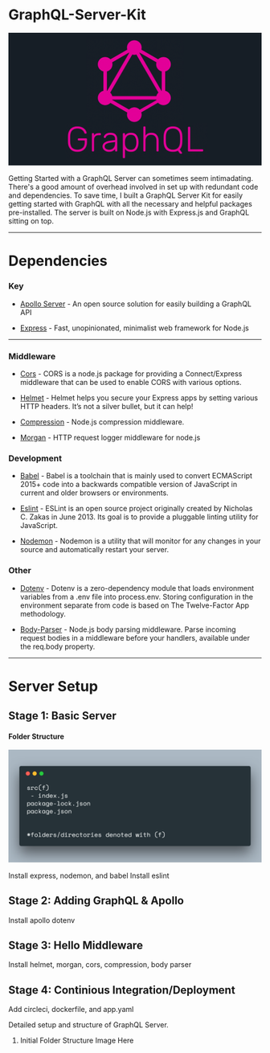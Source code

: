 # GraphQL-Server-Kit
![GraphQL Logo](./assets/graphql.png "GraphQL Logo")


Getting Started with a GraphQL Server can sometimes seem intimadating. There's a good amount of overhead involved in set up with redundant code and dependencies. To save time, I built a GraphQL Server Kit for easily getting started with GraphQL with all the necessary and helpful packages pre-installed. The server is built on Node.js with Express.js and GraphQL sitting on top. 
***

# Dependencies

### Key

* [Apollo Server](https://www.apollographql.com/server) - An open source solution for easily building a GraphQL API

* [Express](https://expressjs.com/) -  Fast, unopinionated, minimalist web framework for Node.js

***
### Middleware

* [Cors](https://github.com/expressjs/cors#readme) - CORS is a node.js package for providing a Connect/Express middleware that can be used to enable CORS with various options.

* [Helmet](https://helmetjs.github.io/) - Helmet helps you secure your Express apps by setting various HTTP headers. It’s not a silver bullet, but it can help!  

* [Compression](https://github.com/expressjs/compression) - Node.js compression middleware.

* [Morgan](https://github.com/expressjs/morgan) - HTTP request logger middleware for node.js

### Development

* [Babel](https://babeljs.io/) - Babel is a toolchain that is mainly used to convert ECMAScript 2015+ code into a backwards compatible version of JavaScript in current and older browsers or environments. 

* [Eslint](https://eslint.org/) - ESLint is an open source project originally created by Nicholas C. Zakas in June 2013. Its goal is to provide a pluggable linting utility for JavaScript. 

* [Nodemon](https://nodemon.io/) - Nodemon is a utility that will monitor for any changes in your source and automatically restart your server.

### Other

* [Dotenv](https://github.com/motdotla/dotenv#readme) - Dotenv is a zero-dependency module that loads environment variables from a .env file into process.env. Storing configuration in the environment separate from code is based on The Twelve-Factor App methodology. 

* [Body-Parser](https://github.com/expressjs/body-parser) -  Node.js body parsing middleware. Parse incoming request bodies in a middleware before your handlers, available under the req.body property. 

***
# Server Setup

## Stage 1: Basic Server
#### Folder Structure
![1st Folder Structure](./assets/folder-structure/1fs.png "1st Folder Structure")

Install express, nodemon, and babel
Install eslint 

## Stage 2: Adding GraphQL & Apollo
Install apollo dotenv

## Stage 3: Hello Middleware
Install helmet, morgan, cors, compression, body parser

##  Stage 4: Continious Integration/Deployment
Add circleci, dockerfile, and app.yaml 

Detailed setup and structure of GraphQL Server.

1. Initial Folder Structure
Image Here


